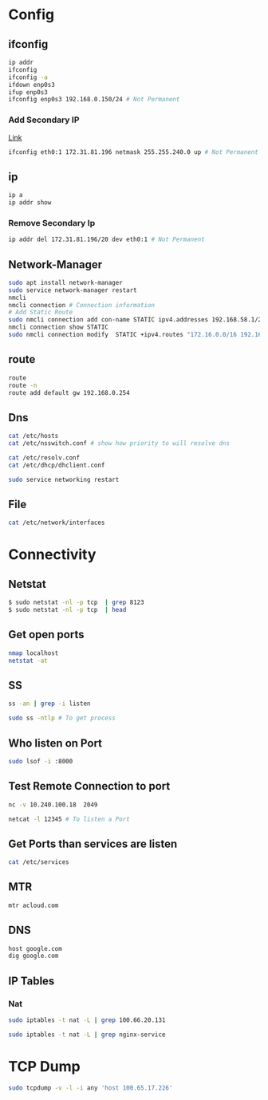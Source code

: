# Config

## ifconfig

```bash
ip addr
ifconfig
ifconfig -a
ifdown enp0s3
ifup enp0s3
ifconfig enp0s3 192.168.0.150/24 # Not Permanent
```

### Add Secondary IP

[Link](https://www.garron.me/en/linux/add-secondary-ip-linux.html)

```bash
ifconfig eth0:1 172.31.81.196 netmask 255.255.240.0 up # Not Permanent
```

## ip

```bash
ip a 
ip addr show
```

### Remove Secondary Ip

```bash
ip addr del 172.31.81.196/20 dev eth0:1 # Not Permanent
```

## Network-Manager

```bash
sudo apt install network-manager
sudo service network-manager restart
nmcli
nmcli connection # Connection information
# Add Static Route
sudo nmcli connection add con-name STATIC ipv4.addresses 192.168.58.1/24 ifname eth0 type ethernet
nmcli connection show STATIC
sudo nmcli connection modify  STATIC +ipv4.routes "172.16.0.0/16 192.168.58.254" ipv4.dns 172.16.58.254
```

## route

```bash
route
route -n
route add default gw 192.168.0.254
```

## Dns

```bash
cat /etc/hosts
cat /etc/nsswitch.conf # show how priority to will resolve dns

cat /etc/resolv.conf
cat /etc/dhcp/dhclient.conf

sudo service networking restart
```

## File

```bash
cat /etc/network/interfaces
```

# Connectivity

## Netstat

```bash
$ sudo netstat -nl -p tcp  | grep 8123
$ sudo netstat -nl -p tcp  | head
```

## Get open ports

```bash
nmap localhost
netstat -at

```

## SS

```bash
ss -an | grep -i listen

sudo ss -ntlp # To get process

```

## Who listen on Port

```bash
sudo lsof -i :8000
```

## Test Remote Connection to port

```bash
nc -v 10.240.100.18  2049

netcat -l 12345 # To listen a Port
```

## Get Ports than services are listen

```bash
cat /etc/services
```

## MTR

```bash
mtr acloud.com
```

## DNS

```bash
host google.com
dig google.com
```

## IP Tables

### Nat

```bash
sudo iptables -t nat -L | grep 100.66.20.131

sudo iptables -t nat -L | grep nginx-service
```

# TCP Dump

```bash
sudo tcpdump -v -l -i any 'host 100.65.17.226'
```